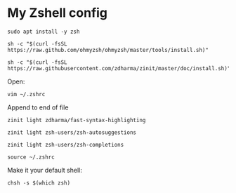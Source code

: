 # My Zshell config

```
sudo apt install -y zsh

sh -c "$(curl -fsSL https://raw.github.com/ohmyzsh/ohmyzsh/master/tools/install.sh)"

sh -c "$(curl -fsSL https://raw.githubusercontent.com/zdharma/zinit/master/doc/install.sh)"
```


Open:

`vim ~/.zshrc`

Append to end of file

```
zinit light zdharma/fast-syntax-highlighting

zinit light zsh-users/zsh-autosuggestions

zinit light zsh-users/zsh-completions
```

```
source ~/.zshrc
```

Make it your default shell: 

```
chsh -s $(which zsh)
```
